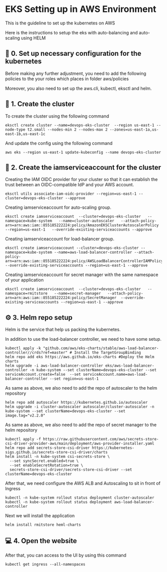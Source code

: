 # EKS Setting up in AWS Environment

This is the guideline to set up the kubernetes on AWS

Here is the instructions to setup the eks with auto-balancing and auto-scaling using HELM

## 📙 0. Set up necessary configuration for the kubernetes

Before making any further adjustment, you need to add the following policies to the your roles which places in folder aws/policies

Moreover, you also need to set up the aws.cli, kubectl, eksctl and helm.

## 📙 1. Create the cluster

To create the cluster using the following command
```
eksctl create cluster --name=devops-eks-cluster  --region us-east-1 --node-type t2.small --nodes-min 2 --nodes-max 2 --zones=us-east-1a,us-east-1b,us-east-1c
```

And update the config using the following command
```
aws eks --region us-east-1 update-kubeconfig --name devops-eks-cluster
```

## 📜 2. Create the iamserviceaccount for the cluster

Creating the IAM OIDC provider for your cluster so that it can establish the trust between an OIDC-compatible IdP and your AWS account.

```
eksctl utils associate-iam-oidc-provider --region=us-east-1 --cluster=devops-eks-cluster --approve
```

Creating iamserviceaccount for auto-scaling group.
```
eksctl create iamserviceaccount  --cluster=devops-eks-cluster   --namespace=kube-system   --name=cluster-autoscaler   --attach-policy-arn=arn:aws:iam::855185222224:policy/AmazonEKSClusterAutoscalerPolicy --region=us-east-1   --override-existing-serviceaccounts --approve
```

Creating iamserviceaccount for load-balancer group.
```
eksctl create iamserviceaccount --cluster=devops-eks-cluster --namespace=kube-system --name=aws-load-balancer-controller --attach-policy-arn=arn:aws:iam::855185222224:policy/AWSLoadBalancerControllerIAMPolicy --override-existing-serviceaccounts --region=us-east-1 --approve
```

Creating iamserviceaccount for secret manager with the same namespace of your application
```
eksctl create iamserviceaccount  --cluster=devops-eks-cluster   --namespace=rmitstore   --name=secret-manager   --attach-policy-arn=arn:aws:iam::855185222224:policy/SecretManager  --override-existing-serviceaccounts --region=us-east-1 --approve
```


## ⚙️ 3. Helm repo setup

Helm is the service that help us packing the kubernetes.

In addition to use the load-balancer controller, we need to have some setup.
```
kubectl apply -k "github.com/aws/eks-charts/stable/aws-load-balancer-controller//crds?ref=master" # Install the TargetGroupBinding
helm repo add eks https://aws.github.io/eks-charts #Deploy the Helm charts
helm upgrade -i aws-load-balancer-controller eks/aws-load-balancer-controller -n kube-system --set clusterName=devops-eks-cluster --set serviceAccount.create=false  --set serviceAccount.name=aws-load-balancer-controller --set region=us-east-1
```

As same as above, we also need to add the repo of autoscaler to the helm repository
```
helm repo add autoscaler https://kubernetes.github.io/autoscaler
helm upgrade -i cluster-autoscaler autoscaler/cluster-autoscaler -n kube-system --set clusterName=devops-eks-cluster --set image.tag="v2.2.0"
```

As same as above, we also need to add the repo of secret manager to the helm repository
```
kubectl apply -f https://raw.githubusercontent.com/aws/secrets-store-csi-driver-provider-aws/main/deployment/aws-provider-installer.yaml
helm repo add secrets-store-csi-driver https://kubernetes-sigs.github.io/secrets-store-csi-driver/charts
helm install -n kube-system csi-secrets-store \
  --set syncSecret.enabled=true \
  --set enableSecretRotation=true \
  secrets-store-csi-driver/secrets-store-csi-driver --set clusterName=devops-eks-cluster
```

After that, we need configure the AWS ALB and Autoscaling to sit in front of Ingress
```
kubectl -n kube-system rollout status deployment cluster-autoscaler
kubectl -n kube-system rollout status deployment aws-load-balancer-controller
```

Next we will install the application
```
helm install rmitstore heml-charts
```

## 💻 4. Open the website

After that, you can access to the UI by using this command
```
kubectl get ingress --all-namespaces
```
